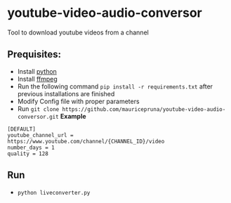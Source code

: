 # youtube-video-audio-conversor
Tool to download youtube videos from a channel


## Prequisites:
- Install [python](https://www.python.org/downloads/)
- Install [ffmpeg](https://www.ffmpeg.org/download.html)
- Run the following command `pip install -r requirements.txt` after previous installations are finished
- Modify Config file with proper parameters
- Run `git clone https://github.com/mauricepruna/youtube-video-audio-conversor.git`
**Example**
```properties
[DEFAULT]
youtube_channel_url = https://www.youtube.com/channel/{CHANNEL_ID}/video
number_days = 1
quality = 128
```

## Run
- `python liveconverter.py`


